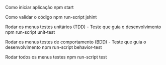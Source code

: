 Como iniciar aplicação
npm start

Como validar o código
npm run-script jshint

Rodar os menus testes unitários (TDD) - Teste que guia o desenvolvimento
npm run-script unit-test

Rodar os menus testes de comportamento (BDD) - Teste que guia o desenvolvimento
npm run-script behavior-test

Rodar todos os menus testes
npm run-script test